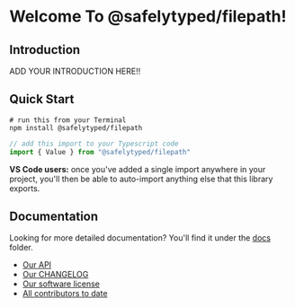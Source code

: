 # Welcome To @safelytyped/filepath!

## Introduction

ADD YOUR INTRODUCTION HERE!!

## Quick Start

```
# run this from your Terminal
npm install @safelytyped/filepath
```

```typescript
// add this import to your Typescript code
import { Value } from "@safelytyped/filepath"
```

__VS Code users:__ once you've added a single import anywhere in your project, you'll then be able to auto-import anything else that this library exports.

## Documentation

Looking for more detailed documentation? You'll find it under the [docs](./docs) folder.

* [Our API](./docs/api/)
* [Our CHANGELOG](CHANGELOG.md)
* [Our software license](LICENSE.md)
* [All contributors to date](AUTHORS.md)